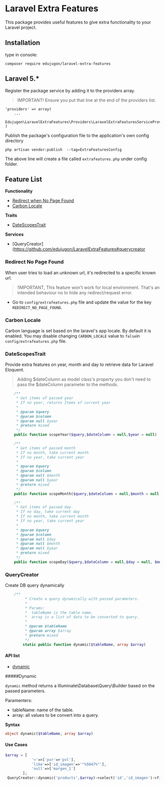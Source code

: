 # Laravel Extra Features

This package provides useful features to give extra functionality to your Laravel project.

## Installation

type in console:
```
composer require edujugon/laravel-extra-features
```

## Laravel 5.*

Register the package service by adding it to the providers array.

> IMPORTANT! Ensure you put that line at the end of the providers list.

```
'providers' => array(
    ...
    Edujugon\LaravelExtraFeatures\Providers\LaravelExtraFeaturesServiceProvider::class
)
```

Publish the package's configuration file to the application's own config directory

```
php artisan vendor:publish  --tag=ExtraFeaturesConfig
```

The above line will create a file called `extrafeatures.php` under config folder. 

## Feature List

**Functionality**

*   [Redirect when No Page Found](https://github.com/edujugon/LaravelExtraFeatures#redirect-no-page-found)
*   [Carbon Locale](https://github.com/edujugon/LaravelExtraFeatures#carbon-locale)

**Traits**

*   [DateScopesTrait](https://github.com/edujugon/LaravelExtraFeatures#datescopestrait)
   
**Services**

*   [QueryCreator](https://github.com/edujugon/LaravelExtraFeatures#querycreator

### Redirect No Page Found

When user tries to load an unknown url, it's redirected to a specific known url.

> !IMPORTANT, This feature won't work for local environment. That's an intended behaviour no to hide any redirect/request error.

* Go to `config/extrafeatures.php` file and update the value for the key `REDIRECT_NO_PAGE_FOUND`.

### Carbon Locale

Carbon language is set based on the laravel's app locale. By default it is enabled. You may disable changing `CARBON_LOCALE` value to `false`in `config/extrafeatures.php` file.


### DateScopesTrait

Provide extra features on year, month and day to retrieve data for Laravel Eloquent.

> Adding $dateColumn as model class's property you don't need to pass the $dateColumn parameter to the methods.

```php
    /**
     * Get items of passed year
     * If no year, returns Items of current year
     *
     * @param $query
     * @param $column
     * @param null $year
     * @return mixed
     */
    public function scopeYear($query,$dateColumn = null,$year = null)
```

```php
    /**
     * Get items of passed month
     * If no month, take current month
     * If no year, take current year
     *
     * @param $query
     * @param $column
     * @param null $month
     * @param null $year
     * @return mixed
     */
    public function scopeMonth($query,$dateColumn = null,$month = null,$year = null)
```

```php
    /**
     * Get items of passed day.
     * If no day, take current day
     * If no month, take current month
     * If no year, take current year
     *
     * @param $query
     * @param $column
     * @param null $day
     * @param null $month
     * @param null $year
     * @return mixed
     */
    public function scopeDay($query,$dateColumn = null,$day = null, $month = null, $year = null)
```

### QueryCreator

Create DB query dynamically


```php
    /**
         * Create a query dynamically with passed parameters.
         *
         * Params:
         *  tableName is the table name.
         *  array is a list of data to be converted to query.
         * 
         * @param $tableName
         * @param array $array
         * @return mixed
         */
        static public function dynamic($tableName, array $array)
```

#### API list

- [dynamic](https://github.com/edujugon/LaravelExtraFeatures#dynmaic)


#####Dynamic

`dynamic` method returns a Illuminate\Database\Query\Builder based on the passed parameters.


Paramenters: 

- tableName: name of the table.
- array: all values to be convert into a query.


**Syntax**

```php
object dynamic($tableName, array $array)
```

#### Use Cases

```php
$array = [
            '<'=>['pvr'=>'pvl'],
            'like'=>['id_imagen'=>'"%5047%"'],
            'null'=>['margen_1']
        ];
 QueryCreator::dynamic('products',$array)->select('id','id_imagen')->first());

```